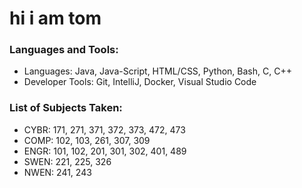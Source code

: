# hi i am tom

### Languages and Tools:
- Languages: Java, Java-Script, HTML/CSS, Python, Bash, C, C++
- Developer Tools: Git, IntelliJ, Docker, Visual Studio Code

### List of Subjects Taken:
- CYBR: 171, 271, 371, 372, 373, 472, 473
- COMP: 102, 103, 261, 307, 309
- ENGR: 101, 102, 201, 301, 302, 401, 489
- SWEN: 221, 225, 326
- NWEN: 241, 243
